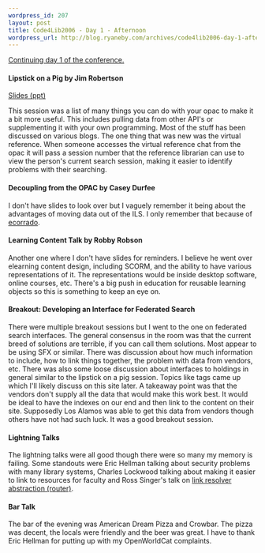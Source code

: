 ```yaml
--- 
wordpress_id: 207
layout: post
title: Code4Lib2006 - Day 1 - Afternoon
wordpress_url: http://blog.ryaneby.com/archives/code4lib2006-day-1-afternoon/
---
```

<a href="http://blog.ryaneby.com/archives/code4lib2006-day-1-morning/">Continuing day 1 of the conference.</a>

<h4>Lipstick on a Pig by Jim Robertson</h4>

<a href="http://www.library.njit.edu/staff-folders/robertson/presentations/2006-02-14-code4lib-robertson.ppt">Slides (ppt)</a>

This session was a list of many things you can do with your opac to make it a bit more useful. This includes pulling data from other API's or supplementing it with your own programming. Most of the stuff has been discussed on various blogs. The one thing that was new was the virtual reference. When someone accesses the virtual reference chat from the opac it will pass a session number that the reference librarian can use to view the person's current search session, making it easier to identify problems with their searching.

<h4>Decoupling from the OPAC by Casey Durfee</h4>

I don't have slides to look over but I vaguely remember it being about the advantages of moving data out of the ILS. I only remember that because of <a href="http://ecorrado.us/?p=225">ecorrado</a>.

<h4>Learning Content Talk by Robby Robson</h4>

Another one where I don't have slides for reminders. I believe he went over elearning content design, including SCORM, and the ability to have various representations of it. The representations would be inside desktop software, online courses, etc. There's a big push in education for reusable learning objects so this is something to keep an eye on.

<h4>Breakout: Developing an Interface for Federated Search</h4>

There were multiple breakout sessions but I went to the one on federated search interfaces. The general consensus in the room was that the current breed of solutions are terrible, if you can call them solutions. Most appear to be using SFX or similar. There was discussion about how much information to include, how to link things together, the problem with data from vendors, etc. There was also some loose discussion about interfaces to holdings in general similar to the lipstick on a pig session. Topics like tags came up which I'll likely discuss on this site later. A takeaway point was that the vendors don't supply all the data that would make this work best. It would be ideal to have the indexes on our end and then link to the content on their site. Supposedly Los Alamos was able to get this data from vendors though others have not had such luck. It was a good breakout session.

<h4>Lightning Talks</h4>

The lightning talks were all good though there were so many my memory is failing. Some standouts were Eric Hellman talking about security problems with many library systems, Charles Lockwood talking about making it easier to link to resources for faculty and Ross Singer's talk on <a href="http://dilettantes.blogspot.com/2005/12/rails-resolver-router-on-rails.html">link resolver abstraction (router)</a>.

<h4>Bar Talk</h4>

The bar of the evening was American Dream Pizza and Crowbar. The pizza was decent, the locals were friendly and the beer was great. I have to thank Eric Hellman for putting up with my OpenWorldCat complaints.
